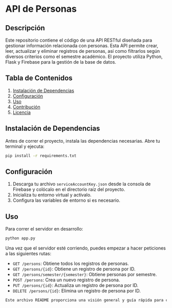# API de Personas

## Descripción

Este repositorio contiene el código de una API RESTful diseñada para gestionar información relacionada con personas. Esta API permite crear, leer, actualizar y eliminar registros de personas, así como filtrarlos según diversos criterios como el semestre académico. El proyecto utiliza Python, Flask y Firebase para la gestión de la base de datos.

## Tabla de Contenidos

1. [Instalación de Dependencias](#instalación-de-dependencias)
2. [Configuración](#configuración)
3. [Uso](#uso)
4. [Contribución](#contribución)
5. [Licencia](#licencia)

## Instalación de Dependencias

Antes de correr el proyecto, instala las dependencias necesarias. Abre tu terminal y ejecuta:

```bash
pip install -r requirements.txt
```

## Configuración

1. Descarga tu archivo `serviceAccountKey.json` desde la consola de Firebase y colócalo en el directorio raíz del proyecto.
2. Inicializa tu entorno virtual y actívalo.
3. Configura las variables de entorno si es necesario.

## Uso

Para correr el servidor en desarrollo:

```bash
python app.py
```

Una vez que el servidor esté corriendo, puedes empezar a hacer peticiones a las siguientes rutas:

- `GET /persons`: Obtiene todos los registros de personas.
- `GET /persons/{id}`: Obtiene un registro de persona por ID.
- `GET /persons/semester/{semester}`: Obtiene personas por semestre.
- `POST /persons`: Crea un nuevo registro de persona.
- `PUT /persons/{id}`: Actualiza un registro de persona por ID.
- `DELETE /persons/{id}`: Elimina un registro de persona por ID.

```markdown
Este archivo README proporciona una visión general y guía rápida para cualquiera que quiera entender qué es este repositorio y cómo empezar a usarlo o contribuir a él.
```
